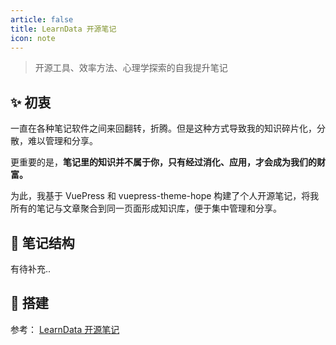 ```yaml
---
article: false
title: LearnData 开源笔记
icon: note
---
```


> 开源工具、效率方法、心理学探索的自我提升笔记


## ✨ 初衷

一直在各种笔记软件之间来回翻转，折腾。但是这种方式导致我的知识碎片化，分散，难以管理和分享。

更重要的是，**笔记里的知识并不属于你，只有经过消化、应用，才会成为我们的财富。**

为此，我基于 VuePress 和 vuepress-theme-hope 构建了个人开源笔记，将我所有的笔记与文章聚合到同一页面形成知识库，便于集中管理和分享。

## 📔 笔记结构

有待补充..

## 🎉 搭建

参考： [LearnData 开源笔记](https://newzone.top/)
